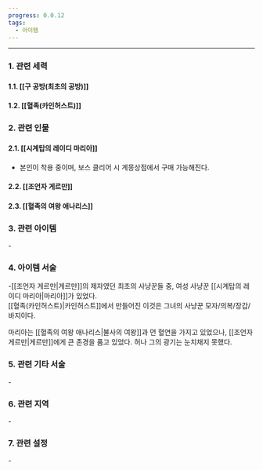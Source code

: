 ```yaml
---
progress: 0.0.12
tags:
  - 아이템
---
```

---
### 1. 관련 세력 
#### 1.1. [[구 공방(최초의 공방)]]
#### 1.2. [[혈족(카인허스트)]]

### 2. 관련 인물
#### 2.1. [[시계탑의 레이디 마리아]]
- 본인이 착용 중이며, 보스 클리어 시 계몽상점에서 구매 가능해진다.
#### 2.2. [[조언자 게르만]]
#### 2.3. [[혈족의 여왕 애나리스]]

### 3. 관련 아이템
\-

### 4. 아이템 서술
-[[조언자 게르만|게르만]]의 제자였던 최초의 사냥꾼들 중, 여성 사냥꾼 [[시계탑의 레이디 마리아|마리아]]가 있었다.  
[[혈족(카인허스트)|카인허스트]]에서 만들어진 이것은 그녀의 사냥꾼 모자/의복/장갑/바지이다.

마리아는 [[혈족의 여왕 애나리스|불사의 여왕]]과 먼 혈연을 가지고 있었으나, [[조언자 게르만|게르만]]에게 큰 존경을 품고 있었다. 허나 그의 광기는 눈치채지 못했다.

### 5. 관련 기타 서술
\-
### 6. 관련 지역
\- 
### 7. 관련 설정
\-